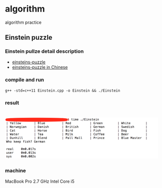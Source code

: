 # algorithm
algorithm practice

## Einstein puzzle

### Einstein pullze detail description

+ [einsteins-puzzle](https://csl.name/post/einsteins-puzzle/)
+ [einsteins-puzzle in Chinese](https://www.douban.com/note/472913247/)

### compile and run
`g++ -std=c++11 Einstein.cpp -o Einstein && ./Einstein`

### result
# ![Einstein_answer](docs/images/Einstein_answer.png)

### machine
MacBook Pro 2.7 GHz Intel Core i5
